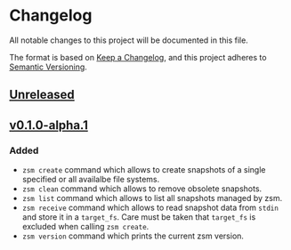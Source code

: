 # Changelog

All notable changes to this project will be documented in this file.

The format is based on [Keep
a Changelog](https://keepachangelog.com/en/1.0.0/), and this project
adheres to [Semantic Versioning](https://semver.org/spec/v2.0.0.html).

## [Unreleased]

## [v0.1.0-alpha.1]

### Added

* `zsm create` command which allows to create snapshots of a single
  specified or all availalbe file systems.
* `zsm clean` command which allows to remove obsolete snapshots.
* `zsm list` command which allows to list all snapshots managed by zsm.
* `zsm receive` command which allows to read snapshot data from `stdin`
  and store it in a `target_fs`. Care must be taken that `target_fs` is
  excluded when calling `zsm create`.
* `zsm version` command which prints the current zsm version.

[Unreleased]: https://github.com/fhofherr/zsm/compare/v0.1.0-alpha.1...HEAD
[v0.1.0-alpha.1]: https://github.com/fhofherr/zsm/compare/v0.0.0...v0.1.0-alpha.1
